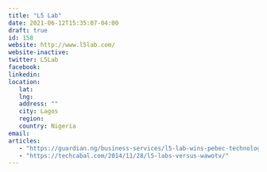 ```yaml
---
title: "L5 Lab"
date: 2021-06-12T15:35:07-04:00
draft: true
id: 158
website: http://www.l5lab.com/
website-inactive: 
twitter: L5Lab
facebook: 
linkedin: 
location: 
   lat: 
   lng: 
   address: ""
   city: Lagos
   region: 
   country: Nigeria
email: 
articles:
   - "https://guardian.ng/business-services/l5-lab-wins-pebec-technology-solution-bid/"
   - "https://techcabal.com/2014/11/28/l5-labs-versus-wawotv/"
---
```



